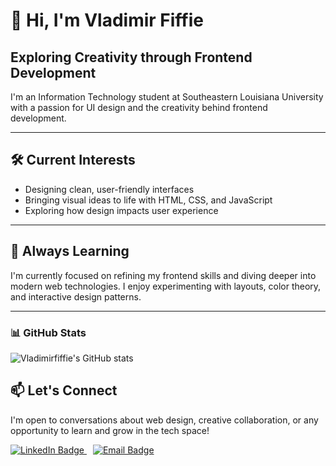 # 👋 Hi, I'm Vladimir Fiffie  
## **Exploring Creativity through Frontend Development**  
I'm an Information Technology student at Southeastern Louisiana University with a passion for UI design and the creativity behind frontend development.

---

## 🛠️ **Current Interests**
- Designing clean, user-friendly interfaces  
- Bringing visual ideas to life with HTML, CSS, and JavaScript  
- Exploring how design impacts user experience

---

## 🌱 **Always Learning**
I'm currently focused on refining my frontend skills and diving deeper into modern web technologies. I enjoy experimenting with layouts, color theory, and interactive design patterns.

---
### 📊 GitHub Stats

![Vladimirfiffie's GitHub stats](https://github-readme-stats.vercel.app/api?username=vladimirfiffie&show_icons=true&theme=tokyonight)


## 📫 **Let's Connect**
I'm open to conversations about web design, creative collaboration, or any opportunity to learn and grow in the tech space!

<p>
  <a href="https://linkedin.com/in/vladimir-fiffie" style="margin-right: 10px;">
    <img src="https://img.shields.io/badge/LinkedIn-0077B5?style=for-the-badge&logo=linkedin&logoColor=white" alt="LinkedIn Badge"/>
  </a>
  <a href="mailto:vladimir.fiffiejr@proton.me">
    <img src="https://img.shields.io/badge/Email-D14836?style=for-the-badge&logo=gmail&logoColor=white" alt="Email Badge"/>
  </a>
</p>
